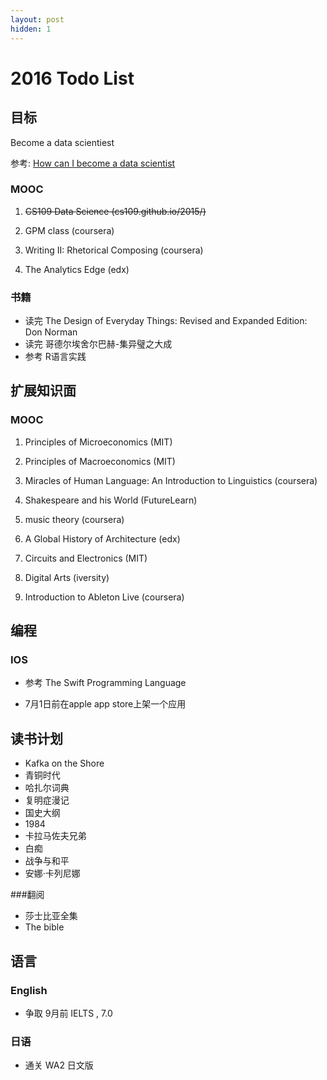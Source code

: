 ```yaml
---
layout: post
hidden: 1
---
```


# 2016 Todo List


## 目标
Become a data scientiest

参考: [How can I become a data scientist](https://www.quora.com/I-want-to-become-a-data-analyst-but-Im-not-good-at-math-What-should-I-do)

### MOOC

1. <del> CS109 Data Science (cs109.github.io/2015/)</del>

2. GPM class  (coursera)

3. Writing II: Rhetorical Composing (coursera)

4. The Analytics Edge (edx)


### 书籍

* 读完 The Design of Everyday Things: Revised and Expanded Edition: Don Norman
* 读完 哥德尔埃舍尔巴赫-集异璧之大成
* 参考 R语言实践

## 扩展知识面

### MOOC

1. Principles of Microeconomics (MIT)

2. Principles of Macroeconomics (MIT)

3. Miracles of Human Language: An Introduction to Linguistics (coursera)

4. Shakespeare and his World (FutureLearn)

5. music theory (coursera)

6. A Global History of Architecture  (edx)

7. Circuits and Electronics (MIT)

8. Digital Arts (iversity)

9. Introduction to Ableton Live (coursera)

## 编程

### IOS

* 参考 The Swift Programming Language

* 7月1日前在apple app store上架一个应用


## 读书计划

* Kafka on the Shore
* 青铜时代
* 哈扎尔词典
* 复明症漫记
* 国史大纲
* 1984
* 卡拉马佐夫兄弟
* 白痴
* 战争与和平
* 安娜·卡列尼娜

###翻阅
* 莎士比亚全集
* The bible

## 语言

### English

* 争取 9月前 IELTS , 7.0

### 日语

* 通关 WA2 日文版
